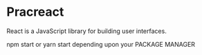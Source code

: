 # Pracreact
React is a JavaScript library for building user interfaces.

npm start or yarn start
depending upon your PACKAGE MANAGER
